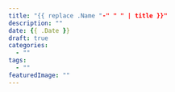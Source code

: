 ```yaml
---
title: "{{ replace .Name "-" " " | title }}"
description: ""
date: {{ .Date }}
draft: true
categories: 
  - ""
tags: 
  - ""
featuredImage: ""
---
```


